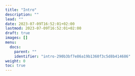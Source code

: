 ```yaml
---
title: "Intro"
description: ""
lead: ""
date: 2023-07-09T16:52:01+02:00
lastmod: 2023-07-09T16:52:01+02:00
draft: true
images: []
menu:
  docs:
    parent: ""
    identifier: "intro-290b3bf7e86a19b1360f3c5d8b414686"
weight: 0
toc: true
---
```

